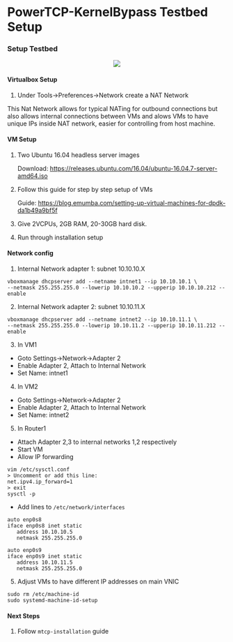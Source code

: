 # PowerTCP-KernelBypass Testbed Setup

### Setup Testbed

<p align="center">
  <img src="../img/testbed.png" />
</p>

#### Virtualbox Setup

   1. Under Tools->Preferences->Network create a NAT Network

   This Nat Network allows for typical NATing for outbound connections but also allows internal connections between VMs and alows VMs to have unique IPs inside NAT network, easier for controlling from host machine. 

#### VM Setup

   1. Two Ubuntu 16.04 headless server images

      Download: https://releases.ubuntu.com/16.04/ubuntu-16.04.7-server-amd64.iso

   2. Follow this guide for step by step setup of VMs
   
      Guide: https://blog.emumba.com/setting-up-virtual-machines-for-dpdk-da1b49a9bf5f


   3. Give 2VCPUs, 2GB RAM, 20-30GB hard disk.

   4. Run through installation setup

#### Network config

   
   1. Internal Network adapter 1: subnet 10.10.10.X

```
vboxmanage dhcpserver add --netname intnet1 --ip 10.10.10.1 \ 
--netmask 255.255.255.0 --lowerip 10.10.10.2 --upperip 10.10.10.212 --enable
```

   2. Internal Network adapter 2: subnet 10.10.11.X

```
vboxmanage dhcpserver add --netname intnet2 --ip 10.10.11.1 \ 
--netmask 255.255.255.0 --lowerip 10.10.11.2 --upperip 10.10.11.212 --enable
```

   3. In VM1

   - Goto Settings->Network->Adapter 2
   - Enable Adapter 2, Attach to Internal Network
   - Set Name: intnet1

   4. In VM2 

   - Goto Settings->Network->Adapter 2
   - Enable Adapter 2, Attach to Internal Network
   - Set Name: intnet2

   5. In Router1

   - Attach Adapter 2,3 to internal networks 1,2 respectively
   - Start VM
   - Allow IP forwarding

   ```
   vim /etc/sysctl.conf
   > Uncomment or add this line:
   net.ipv4.ip_forward=1
   > exit
   sysctl -p
   ```

   - Add lines to `/etc/network/interfaces`

   ```
   auto enp0s8
   iface enp0s8 inet static
      address 10.10.10.5
      netmask 255.255.255.0
   
   auto enp0s9
   iface enp0s9 inet static
      address 10.10.11.5
      netmask 255.255.255.0
   ```


   5. Adjust VMs to have different IP addresses on main VNIC

```
sudo rm /etc/machine-id
sudo systemd-machine-id-setup
```

#### Next Steps

1. Follow `mtcp-installation` guide

